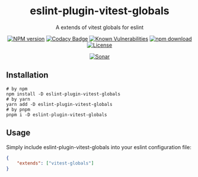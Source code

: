 <div style="text-align: center;" align="center">

# eslint-plugin-vitest-globals

A extends of vitest globals for eslint

[![NPM version][npm-image]][npm-url]
[![Codacy Badge][codacy-image]][codacy-url]
[![Known Vulnerabilities][snyk-image]][snyk-url]
[![npm download][download-image]][download-url]
[![License][license-image]][license-url]

[![Sonar][sonar-image]][sonar-url]

</div>

## Installation

```shell
# by npm
npm install -D eslint-plugin-vitest-globals
# by yarn
yarn add -D eslint-plugin-vitest-globals
# by pnpm
pnpm i -D eslint-plugin-vitest-globals
```

## Usage

Simply include eslint-plugin-vitest-globals into your eslint configuration file:

```json
{
    "extends": ["vitest-globals"]
}
```


[npm-image]: https://img.shields.io/npm/v/eslint-plugin-vitest-globals.svg?style=flat-square
[npm-url]: https://npmjs.org/package/eslint-plugin-vitest-globals
[codacy-image]: https://app.codacy.com/project/badge/Grade/f70d4880e4ad4f40aa970eb9ee9d0696
[codacy-url]: https://www.codacy.com/gh/saqqdy/eslint-plugin-vitest-globals/dashboard?utm_source=github.com&utm_medium=referral&utm_content=saqqdy/eslint-plugin-vitest-globals&utm_campaign=Badge_Grade
[snyk-image]: https://snyk.io/test/npm/eslint-plugin-vitest-globals/badge.svg?style=flat-square
[snyk-url]: https://snyk.io/test/npm/eslint-plugin-vitest-globals
[download-image]: https://img.shields.io/npm/dm/eslint-plugin-vitest-globals.svg?style=flat-square
[download-url]: https://npmjs.org/package/eslint-plugin-vitest-globals
[license-image]: https://img.shields.io/badge/License-MIT-blue.svg
[license-url]: LICENSE
[sonar-image]: https://sonarcloud.io/api/project_badges/quality_gate?project=saqqdy_eslint-plugin-vitest-globals
[sonar-url]: https://sonarcloud.io/dashboard?id=saqqdy_eslint-plugin-vitest-globals
